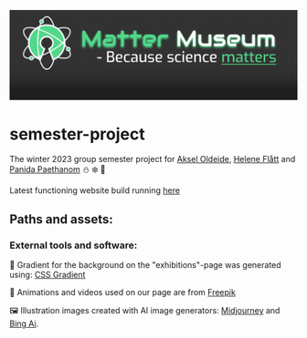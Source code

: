 ![](./Assets/Logo/logo-screenshot.png)

# semester-project
The winter 2023 group semester project for [Aksel Oldeide](https://github.com/AkselOldeide), [Helene Flått](https://github.com/Helflaa) and [Panida Paethanom](https://github.com/Panida287) ⛄ ❄️ 🎄

Latest functioning website build running [here](https://infernal-triad.netlify.app)

## Paths and assets:

### External tools and software:
 
🌈 Gradient for the background on the "exhibitions"-page was generated using: [CSS Gradient](https://cssgradient.io)

🎥 Animations and videos used on our page are from [Freepik](https://www.freepik.com)

🖼️ Illustration images created with AI image generators:
[Midjourney](https://www.midjourney.com/home) and [Bing Ai](https://www.bing.com/create).
